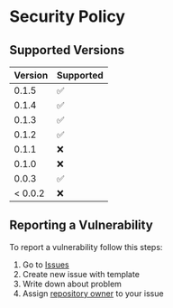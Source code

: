 # Security Policy

## Supported Versions

| Version | Supported          |
|---------|--------------------|
| 0.1.5   | :white_check_mark: |
| 0.1.4   | :white_check_mark: |
| 0.1.3   | :white_check_mark: |
| 0.1.2   | :white_check_mark: |
| 0.1.1   | :x: |
| 0.1.0   | :x: |
| 0.0.3   | :white_check_mark: |
| < 0.0.2 | :x:                |

## Reporting a Vulnerability

To report a vulnerability follow this steps:

1. Go to [Issues](https://github.com/stbestichhh/nest-sequelize-repository/issues)
2. Create new issue with template
3. Write down about problem
4. Assign [repository owner](https://github.com/stbestichhh) to your issue
